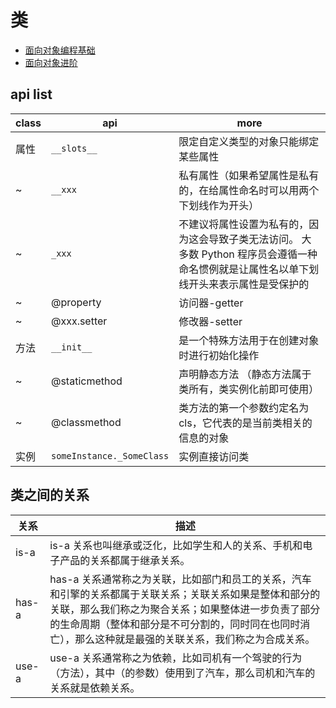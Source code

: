 # 类

- [面向对象编程基础](https://github.com/jackfrued/Python-100-Days/blob/master/Day01-15/08.%E9%9D%A2%E5%90%91%E5%AF%B9%E8%B1%A1%E7%BC%96%E7%A8%8B%E5%9F%BA%E7%A1%80.md)
- [面向对象进阶](https://github.com/jackfrued/Python-100-Days/blob/master/Day01-15/09.%E9%9D%A2%E5%90%91%E5%AF%B9%E8%B1%A1%E8%BF%9B%E9%98%B6.md)

## api list

| class | api                       | more                                                                                                                                      |
| ----- | ------------------------- | ----------------------------------------------------------------------------------------------------------------------------------------- |
| 属性  | `__slots__`               | 限定自定义类型的对象只能绑定某些属性                                                                                                      |
| ~     | `__xxx`                   | 私有属性（如果希望属性是私有的，在给属性命名时可以用两个下划线作为开头）                                                                  |
| ~     | `_xxx`                    | 不建议将属性设置为私有的，因为这会导致子类无法访问。 大多数 Python 程序员会遵循一种命名惯例就是让属性名以单下划线开头来表示属性是受保护的 |
| ~     | @property                 | 访问器-getter                                                                                                                             |
| ~     | @xxx.setter               | 修改器-setter                                                                                                                             |
| 方法  | `__init__`                | 是一个特殊方法用于在创建对象时进行初始化操作                                                                                              |
| ~     | @staticmethod             | 声明静态方法 （静态方法属于类所有，类实例化前即可使用）                                                                                   |
| ~     | @classmethod              | 类方法的第一个参数约定名为 cls，它代表的是当前类相关的信息的对象                                                                          |
| 实例  | `someInstance._SomeClass` | 实例直接访问类                                                                                                                            |

## 类之间的关系

| 关系  | 描述                                                                                                                                                                                                                                                                       |
| ----- | -------------------------------------------------------------------------------------------------------------------------------------------------------------------------------------------------------------------------------------------------------------------------- |
| is-a  | is-a 关系也叫继承或泛化，比如学生和人的关系、手机和电子产品的关系都属于继承关系。                                                                                                                                                                                          |
| has-a | has-a 关系通常称之为关联，比如部门和员工的关系，汽车和引擎的关系都属于关联关系；关联关系如果是整体和部分的关联，那么我们称之为聚合关系；如果整体进一步负责了部分的生命周期（整体和部分是不可分割的，同时同在也同时消亡），那么这种就是最强的关联关系，我们称之为合成关系。 |
| use-a | use-a 关系通常称之为依赖，比如司机有一个驾驶的行为（方法），其中（的参数）使用到了汽车，那么司机和汽车的关系就是依赖关系。                                                                                                                                                 |
